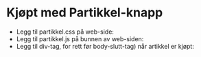 # Kjøpt med Partikkel-knapp

* Legg til partikkel.css på web-side: <link type="text/css" rel="stylesheet" href="<path>/payment-confirmation.css" />
* Legg til partikkel.js på bunnen av web-siden: <script src="<path>/payment-confirmation.js"></script>
* Legg til div-tag, for rett før body-slutt-tag) når artikkel er kjøpt: <div id="partikkel-paid" />